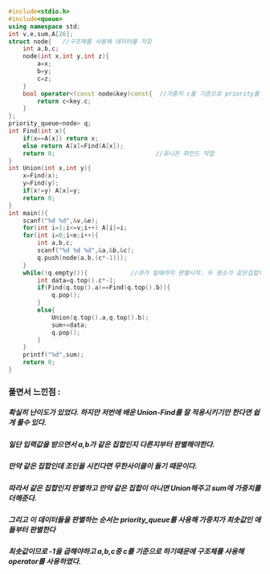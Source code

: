 ```cpp
#include<stdio.h>
#include<queue>
using namespace std;
int v,e,sum,A[26];
struct node{   //구조체를 사용해 데이터를 저장
	int a,b,c;
	node(int x,int y,int z){
		a=x;
		b=y;
		c=z;
	}
	bool operator<(const node&key)const{  //가중치 c를 기준으로 priority를 해줘야 하기 때문에
		return c<key.c;
	}
};
priority_queue<node> q;
int Find(int x){
	if(x==A[x]) return x;
	else return A[x]=Find(A[x]);
	return 0;                            //유니온 파인드 작업
}
int Union(int x,int y){
	x=Find(x);
	y=Find(y);
	if(x!=y) A[x]=y;
	return 0;
}
int main(){
	scanf("%d %d",&v,&e);
	for(int i=1;i<=v;i++) A[i]=i;
	for(int i=0;i<e;i++){
		int a,b,c;
		scanf("%d %d %d",&a,&b,&c);
		q.push(node(a,b,(c*-1)));
	}
	while(!q.empty()){            //큐가 빌때까지 판별시작. 두 원소가 같은집합이면 pop, 다르면 Union해주고 가중치 더해주고 pop
		int data=q.top().c*-1;
		if(Find(q.top().a)==Find(q.top().b)){
			q.pop();
		}
		else{
			Union(q.top().a,q.top().b);
			sum+=data;
			q.pop();
		}
	}
	printf("%d",sum);
	return 0;
}
```

### 풀면서 느낀점 :
##### 확실히 난이도가 있었다. 하지만 저번에 배운 Union-Find를 잘 적용시키기만 한다면 쉽게 풀수 있다.
##### 일단 입력값을 받으면서 a,b가 같은 집합인지 다른지부터 판별해야한다.
##### 만약 같은 집합인데 조인을 시킨다면 무한사이클이 돌기 때문이다.
##### 따라서 같은 집합인지 판별하고 만약 같은 집합이 아니면 Union해주고 sum에 가중치를 더해준다.
##### 그리고 이 데이터들을 판별하는 순서는 priority_queue를 사용해 가중치가 최솟값인 애들부터 판별한다
##### 최솟값이므로 -1을 곱해야하고 a,b,c중 c를 기준으로 하기때문에 구조체를 사용해 operator를 사용하였다.
